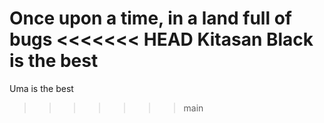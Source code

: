 Once upon a time, in a land full of bugs
<<<<<<< HEAD
Kitasan Black is the best
=======
Uma is the best
>>>>>>> main

